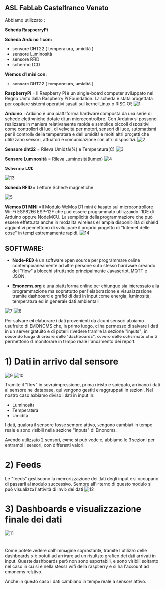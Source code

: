 
## ASL FabLab Castelfranco Veneto

Abbiamo utilizzato :   
  
  
  **Scheda RaspberryPi**
  
  
  **Scheda Arduino 1 con:**                      

-  sensore DHT22 ( temperatura, umidità )
-  sensore Luminosità
-  sensore RFID
-  schermo LCD

  **Wemos d1 mini con:**                                   

- sensore DHT22 ( temperatura, umidità )




**RaspberryPi** = Il Raspberry Pi è un single-board computer sviluppato nel Regno Unito dalla Raspberry Pi Foundation. La scheda è stata progettata per ospitare sistemi operativi basati sul kernel Linux  o RISC OS
![1](/IMAGE/1.jpg)





**Arduino** =Arduino è una piattaforma hardware composta da una serie di schede elettroniche dotate di un microcontrollore. Con Arduino si possono realizzare in maniera relativamente rapida e semplice piccoli dispositivi come controllori di luci, di velocità per motori, sensori di luce, automatismi per il controllo della temperatura e dell&#39;umidità e molti altri progetti che utilizzano sensori, attuatori e comunicazione con altri dispositivi.
![2](/IMAGE/2.jpg)


**Sensore dht22** = Rileva Umidità(%) e Temperatura(C)
![3](/IMAGE/3.jpg)
                                                           
**Sensore Luminosità** = Rileva Luminosità(lumen)
![4](/IMAGE/4.jpg)

**Schermo LCD**


![13](/IMAGE/13.jpg)



**Scheda RFID** =   Lettore Schede magnetiche





![5](/IMAGE/5.jpg)



**Wemos D1 MINI** =Il Modulo WeMos D1 mini è basato sul microcontrollore Wi-Fi ESP8266 ESP-12F che può essere programmato utilizzando l&#39;IDE di Arduino oppure NodeMCU. La semplicità della programmazione che può essere effettuata anche in modalità wireless e l&#39;ampia disponibilità di shield aggiuntivi permettono di sviluppare il proprio progetto di &quot;Internet delle cose&quot; in tempi estremamente rapidi.
![14](/IMAGE/14.jpg)






## **SOFTWARE:**

* **Node-RED** è un software open source per programmare online contemporaneamente ad altre persone sullo stesso hardware creando dei &quot;flow&quot; a blocchi sfruttando principalmente Javascript, MQTT e JSON.

* **Emoncms.org** è una piattaforma online  per chiunque sia interessato alla programmazione ma soprattutto per l&#39;elaborazione e visualizzazione tramite dashboard e grafici di dati in input come energia, luminosità, temperatura ed in generale dati ambientali.

![7](/IMAGE/7.png)
![8](/IMAGE/8.png)

Per salvare ed elaborare i dati provenienti da alcuni sensori abbiamo usufruito di EMONCMS che, in primo luogo, ci ha permesso di salvare i dati in un server gratuito e di poterli rivedere tramite la sezione &quot;inputs&quot;; in secondo luogo di creare delle &quot;dashboards&quot;, ovvero delle schermate che ti permettono di monitorare in tempo reale l&#39;andamento dei report.


# 1)  Dati in arrivo dal sensore

![9](/IMAGE/9.png)
![10](/IMAGE/10.png)

Tramite il &quot;flow&quot; in sovraimpressione, prima rivisto e spiegato, arrivano i dati al sensore nel database, qui vengono gestiti e raggruppati in sezioni. Nel nostro caso abbiamo diviso i dati in input in:

* Luminosità
* Temperatura
* Umidità

I dati, qualora il sensore fosse sempre attivo, vengono cambiati in tempo reale e sono visibili nella sezione &quot;inputs&quot; di Emoncms.


Avendo utilizzato 2 sensori, come si può vedere, abbiamo le 3 sezioni per entrambi i sensori, con differenti valori.

#

# 2) Feeds





Le &quot;feeds&quot; gestiscono la memorizzazione dei dati degli input e si occupano di passarli al modulo successivo. Sempre all&#39;interno di questo modulo si può visualizza l&#39;attività di invio dei dati
![12](/IMAGE/12.png)

#  3) Dashboards e visualizzazione finale dei dati
![11](/IMAGE/11.png)
#

Come potete vedere dall&#39;immagine soprastante, tramite l&#39;utilizzo delle dashboards si è potuti ad arrivare ad un risultato grafico dei dati arrivati in input. Queste dashboards però non sono esportabili, e sono visibili soltanto nel caso in cui si è nella stessa wifi della raspberry e si ha l&#39;account ad emoncms relativo.

Anche in questo caso i dati cambiano in tempo reale a sensore attivo.
